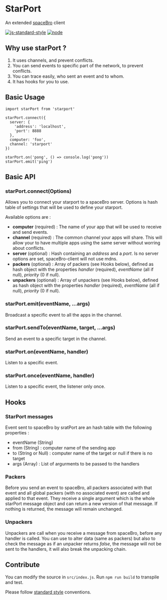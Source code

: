# StarPort
An extended [spaceBro](https://github.com/soixantecircuits/spacebro) client

[![js-standard-style](https://img.shields.io/badge/code%20style-standard-brightgreen.svg)](http://standardjs.com/) [![node](https://img.shields.io/badge/node-5.3.x-brightgreen.svg)](https://nodejs.org/en/)

## Why use starPort ?
1. It uses channels, and prevent conflicts.
2. You can send events to specific part of the network, to prevent conflicts.
3. You can trace easily, who sent an event and to whom.
4. It has hooks for you to use.

## Basic Usage
```
import starPort from 'starport'

starPort.connect({
  server: {
    'address': 'localhost',
    'port': 8888
  },
  computer: 'foo',
  channel: 'starport'
})

starPort.on('pong', () => console.log('pong'))
starPort.emit('ping')
```

## Basic API
### starPort.connect(Options)

Allows you to connect your starport to a spaceBro server. Options is hash table of settings that will be used to define your starport.

Available options are :
- **computer** (required) : The name of your app that will be used to receive and send events.
- **channel** (required) : The common channel your apps will share. This will allow your to have multiple apps using the same server without worring about conflicts.
- **server** (optional) : Hash containing an *address* and a *port*. Is no server options are set, spaceBro-client will not use mdns.
- **packers** (optional) : Array of packers (see Hooks below), defined as hash object with the properties *handler* (required), *eventName* (all if null), *priority* (0 if null).
- **unpackers** (optional) : Array of unpackers (see Hooks below), defined as hash object with the properties *handler* (required), *eventName* (all if null), *priority* (0 if null).

### starPort.emit(eventName, ...args)
Broadcast a specific event to all the apps in the channel.

### starPort.sendTo(eventName, target, ...args)
Send an event to a specific target in the channel.

### starPort.on(eventName, handler)
Listen to a specific event.

### starPort.once(eventName, handler)
Listen to a specific event, the listener only once.

## Hooks
### StarPort messages
Event sent to spaceBro by sratPort are an hash table with the following properties :
- eventName (String)
- from (String) : computer name of the sending app
- to (String or Null) : computer name of the target or null if there is no target
- args (Array) : List of argurments to be passed to the handlers

### Packers
Before you send an event to spaceBro, all packers associated with that event and all global packers (with no associated event) are called and applied to that event. They receive a single argument which is the whole starPort message object and can return a new version of that message. If nothing is returned, the message will remain unchanged.

### Unpackers
Unpackers are call when you receive a message from spaceBro, before any handler is called. You can use to alter data (same as packers) but also to check the message as if an unpacker returns *false*, the message will not be sent to the handlers, it will also break the unpacking chain.

## Contribute
You can modify the source in `src/index.js`. Run `npm run build` to transpile and test.

Please follow [standard style](https://github.com/feross/standard) conventions.
